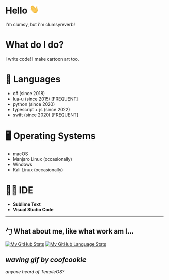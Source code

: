 # <h1> Hello <img src="https://raw.githubusercontent.com/coofcookie/coofcookie/master/wave.gif" width="30px"></h1>

I'm clumsy, but i'm clumsyreverb!

# What do I do?
I write code! I make cartoon art too.

# 🔧 Languages
- c# (since 2018)
- lua-u (since 2015) [FREQUENT]
- python (since 2020)
- typescript + js (since 2022)
- swift (since 2020) [FREQUENT]

# 🖥 Operating Systems
- macOS
- Manjaro Linux (occasionally)
- Windows
- Kali Linux (occasionally)

# 🧑‍💻 IDE
- **Sublime Text**
- **Visual Studio Code**

___

## ⼓ What about me, like what work am I...
[![My GitHub Stats](https://github-readme-stats.vercel.app/api/?username=clumsyreverb&count_private=true&theme=tokyonight&showicons=true)]()
[![My GitHub Language Stats](https://github-readme-stats.vercel.app/api/top-langs/?username=clumsyreverb&langs_count=5&theme=tokyonight)]()


*waving gif by coofcookie*
--
*anyone heard of TempleOS?*

<!---
ReverbAnnouncer/ReverbAnnouncer is a ✨ special ✨ repository because its `README.md` (this file) appears on your GitHub profile.
You can click the Preview link to take a look at your changes.
--->
